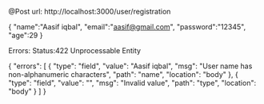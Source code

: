 @Post
url: http://localhost:3000/user/registration

{
    "name":"Aasif iqbal",
    "email":"aasif@gmail.com",
    "password":"12345",
    "age":29
}

Errors:
Status:422 Unprocessable Entity


{
    "errors": [
        {
            "type": "field",
            "value": "Aasif iqbal",
            "msg": "User name has non-alphanumeric characters",
            "path": "name",
            "location": "body"
        },
        {
            "type": "field",
            "value": "",
            "msg": "Invalid value",
            "path": "type",
            "location": "body"
        }
    ]
}